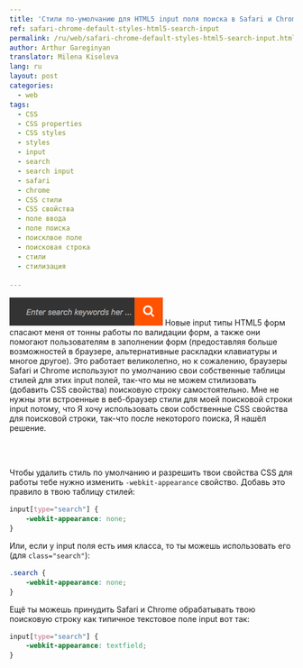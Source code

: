 ```yaml
---
title: 'Стили по-умолчанию для HTML5 input поля поиска в Safari и Chrome'
ref: safari-chrome-default-styles-html5-search-input
permalink: /ru/web/safari-chrome-default-styles-html5-search-input.html
author: Arthur Gareginyan
translator: Milena Kiseleva
lang: ru
layout: post
categories:
  - web
tags:
  - CSS
  - CSS properties
  - CSS styles
  - styles
  - input
  - search
  - search input
  - safari
  - chrome
  - CSS стили
  - CSS свойства
  - поле ввода
  - поле поиска
  - поисклвое поле
  - поисковая строка
  - стили
  - стилизация

---
```


![thumb](/images/thumbnail/search.png)
Новые input типы HTML5 форм спасают меня от тонны работы по валидации форм, а также они помогают пользователям в заполнении форм (предоставляя больше возможностей в браузере, альтернативные раскладки клавиатуры и многое другое). Это работает великолепно, но к сожалению, браузеры Safari и Chrome используют по умолчанию свои собственные таблицы стилей для этих input полей, так-что мы не можем стилизовать (добавить CSS свойства) поисковую строку самостоятельно. Мне не нужны эти встроенные в веб-браузер стили для моей поисковой строки input потому, что Я хочу использовать свои собственные CSS свойства для поисковой строки, так-что после некоторого поиска, Я нашёл решение.

<br><br>

Чтобы удалить стиль по умолчанию и разрешить твои свойства CSS для работы тебе нужно изменить `-webkit-appearance` свойство. Добавь это правило в твою таблицу стилей:

```css
input[type="search"] {
	-webkit-appearance: none;
}
```

Или, если у input поля есть имя класса, то ты можешь использовать его (для `class="search"`):

```css
.search {
    -webkit-appearance: none;
}
```

Ещё ты можешь принудить Safari и Chrome обрабатывать твою поисковую строку как типичное текстовое поле input вот так:

```css
input[type="search"] {
	-webkit-appearance: textfield;
}
```
